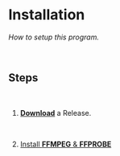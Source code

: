 
# Installation

*How to setup this program.*

<br>

## Steps

<br>

1.  **[Download]** a Release.

    <br>
    
2.  [Install **FFMPEG** & **FFPROBE**][FFMPEG]

<br>


<!----------------------------------------------------------------------------->

[Download]: https://github.com/NotBoogie/Stream-Video-Merger/releases
[FFMPEG]: https://www.wikihow.com/Install-FFmpeg-on-Windows
